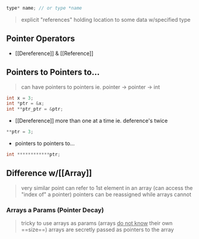 ```C
type* name; // or type *name

```
>explicit "references" holding location to some data w/specified type

## Pointer Operators 
- [[Dereference]] & [[Reference]] 

## Pointers to Pointers to...
>can have pointers to pointers
	ie. pointer $\rightarrow$ pointer $\rightarrow$ int
```C
int x = 3;
int *ptr = &x;
int **ptr_ptr = &ptr;
```
- [[Dereference]] more than one at a time
	ie. deference's twice
```C
**ptr = 3;
```
- pointers to pointers to...
```C
int ************ptr;
```

## Difference w/[[Array]] 
>very similar
>	point can refer to 1st element in an array (can access the "index of" a pointer)
>	pointers can be reassigned while arrays cannot


### Arrays a Params (Pointer Decay)
>tricky to use arrays as params (arrays <u>do not know</u> their own ==size==)
>arrays are secretly passed as pointers to the array